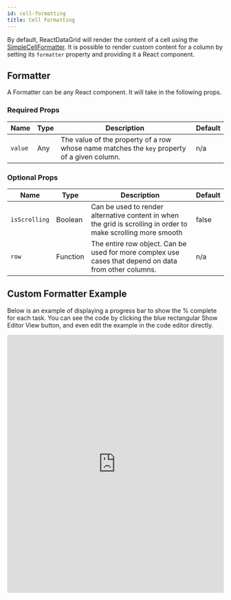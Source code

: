 ```yaml
---
id: cell-formatting
title: Cell Formatting
---
```


By default, ReactDataGrid will render the content of a cell using the [SimpleCellFormatter](https://github.com/adazzle/react-data-grid/blob/master/packages/react-data-grid/src/formatters/SimpleCellFormatter.js). It is possible to render custom content for a column by setting its `formatter` property and providing it a React component. 

## Formatter
A Formatter can be any React component. It will take in the following props. 

### Required Props
Name | Type | Description | Default
--------- | ---- | ----------- | ----------
`value`| Any | The value of the property of a row whose name matches the `key` property of a given column. | n/a

### Optional Props
Name | Type | Description | Default
--------- | ---- | ----------- | ----------
`isScrolling`| Boolean | Can be used to render alternative content in when the grid is scrolling in order to make scrolling more smooth | false
`row`| Function|  The entire row object. Can be used for more complex use cases that depend on data from other columns. | n/a


## Custom Formatter Example
Below is an example of displaying a progress bar to show the % complete for each task. You can see 
the code by clicking the blue rectangular Show Editor View button, and even edit the example in the code editor directly. 
<iframe src="https://codesandbox.io/embed/18280n8r5q?autoresize=1&hidenavigation=1&view=preview" style="width:100%; height:600px; border:0; border-radius: 4px; " sandbox="allow-modals allow-forms allow-popups allow-scripts allow-same-origin"></iframe>
